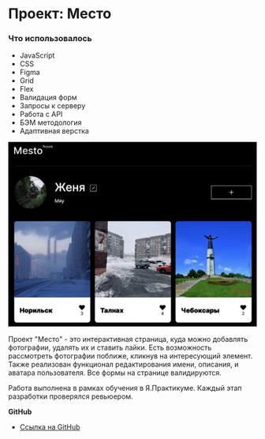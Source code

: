 # Проект: Место

### Что использовалось

* JavaScript
* CSS
* Figma
* Grid
* Flex
* Валидация форм
* Запросы к серверу
* Работа с API
* БЭМ методология
* Адаптивная верстка

![Начальная страница сайта](https://github.com/SemaJenya/mesto-project-bootcamp/raw/main/src/images/main-page.png)

Проект "Место" - это интерактивная страница, куда можно добавлять фотографии, удалять их и ставить лайки. Есть возможность рассмотреть фотографии поближе, кликнув на интересующий элемент. Также реализован функционал редактирования имени, описания, и аватара пользователя. Все формы на странице валидируются.   

Работа выполнена в рамках обучения в Я.Практикуме. Каждый этап разработки проверялся ревьюером.


**GitHub**

* [Ссылка на GitHub](https://semajenya.github.io/mesto-project-bootcamp/)
